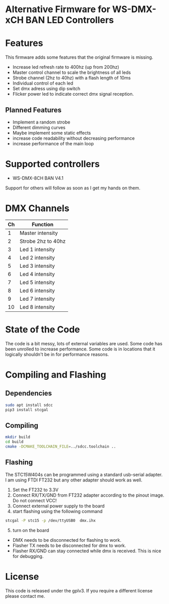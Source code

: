 # Alternative Firmware for WS-DMX-xCH BAN LED Controllers

# Features
This firmware adds some features that the original firmware is missing.

* Increase led refresh rate to 400hz (up from 200hz)
* Master control channel to scale the brightness of all leds
* Strobe channel (2hz to 40hz) with a flash length of 10ms
* Individual control of each led
* Set dmx adress using dip switch
* Flicker power led to indicate correct dmx signal reception.

## Planned Features
* Implement a random strobe
* Different dimming curves
* Maybe implement some static effects
* increase code readability without decreasing performance
* increase performance of the main loop

# Supported controllers
*  WS-DMX-8CH BAN V4.1

Support for others will follow as soon as I get my hands on them.


# DMX Channels

|Ch | Function|
|---|---------|
|1 | Master intensity |
|2 | Strobe 2hz to 40hz |
|3 | Led 1 intensity | 
|4 | Led 2 intensity | 
|5 | Led 3 intensity | 
|6 | Led 4 intensity | 
|7 | Led 5 intensity | 
|8 | Led 6 intensity | 
|9 | Led 7 intensity | 
|10 | Led 8 intensity | 




# State of the Code
The code is a bit messy, lots of external variables are used.
Some code has been unrolled to increase performance.
Some code is in locations that it logically shouldn't be in for performance reasons.


# Compiling and Flashing
## Dependencies
```bash
sudo apt install sdcc
pip3 install stcgal
```
## Compiling
```bash
mkdir build
cd build
cmake -DCMAKE_TOOLCHAIN_FILE=../sdcc.toolchain ..
```

## Flashing
The STC15W404s can be programmed using a standard usb-serial adapter.
I am using FTDI FT232 but any other adapter should work as well.

1. Set the FT232 to 3.3V
2. Connect RX/TX/GND from FT232 adapter according to the pinout image. Do not connect VCC!
3. Connect external power supply to the board
4. start flashing using the following command
```bash
stcgal -P stc15 -p /dev/ttyUSB0  dmx.ihx
```
5. turn on the board

- DMX needs to be disconnected for flashing to work.
- Flasher TX needs to be disconnected for dmx to work.
- Flasher RX/GND can stay connected while dmx is received. This is nice for debugging.





# License
This code is released under the gplv3. If you require a different license please contact me.






